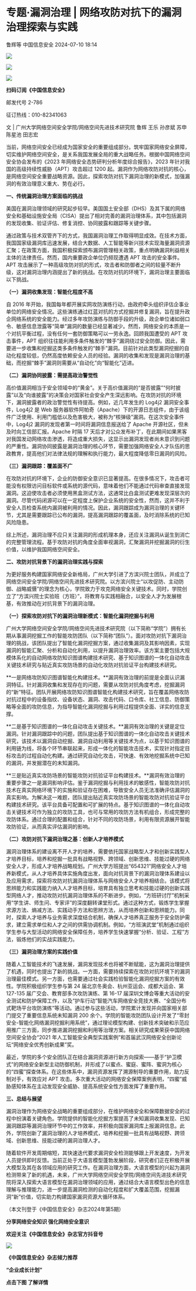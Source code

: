 #  专题·漏洞治理 | 网络攻防对抗下的漏洞治理探索与实践   
鲁辉等  中国信息安全   2024-07-10 18:14  
  
![](https://mmbiz.qpic.cn/sz_mmbiz_gif/1brjUjbpg5wbywtxNPSYDAvPWDOb3XicNgtOzelCVic0N5ugSzWREYqo4gAkxUosicq280ibTbA5sVxKnbu0mwRACg/640?wx_fmt=gif&from=appmsg "")  
  
![](https://mmbiz.qpic.cn/sz_mmbiz_png/1brjUjbpg5wbywtxNPSYDAvPWDOb3XicNCQiatibWP6vLOzIFuiaXAiaqczlgJCQ9iaDVDplibsI9BDwuYZgWEsv6BtXw/640?wx_fmt=png&from=appmsg "")  
  
![](https://mmbiz.qpic.cn/sz_mmbiz_gif/1brjUjbpg5wbywtxNPSYDAvPWDOb3XicNgtOzelCVic0N5ugSzWREYqo4gAkxUosicq280ibTbA5sVxKnbu0mwRACg/640?wx_fmt=gif&from=appmsg "")  
  
**扫码订阅《中国信息安全》**  
  
  
邮发代号 2-786  
  
征订热线：010-82341063  
  
  
  
文 | 广州大学网络空间安全学院/网络空间先进技术研究院 鲁辉 王乐 孙彦斌 苏申 陈星池 田志宏  
  
当前，网络空间安全已经成为国家安全的重要组成部分。筑牢国家网络安全屏障，切实维护网络空间安全，是关系我国发展全局的重大战略任务。根据中国网络空间安全协会发布的《2023 年网络安全态势研判分析年度综合报告》，2023 年针对我国的高级持续性威胁（APT）攻击超过 1200 起。漏洞作为网络攻防对抗的核心，是网络空间安全重要战略资源。因此，探索攻防对抗下漏洞治理的新模式，加强漏洞的有效治理意义重大、势在必行。  
  
  
**一、传统漏洞治理方案面临的挑战**  
  
美国在漏洞治理领域的研究起步较早。美国国土安全部（DHS）及其下属的网络安全和基础设施安全局（CISA）提出了相对完善的漏洞治理体系，其中包括漏洞的发现收集、验证评估、修复消控、协同披露和跟踪等关键步骤。  
  
通过政策与技术双管齐下的方式，我国漏洞治理工作取得明显成效。在技术方面，我国国家级漏洞库迅速发展，结合大数据、人工智能等新兴技术实现海量漏洞资源汇聚；在政策方面，我国积极探索颁布漏洞管理相关政策，重点明确漏洞利益相关主体的法律责任。然而，国内重要政企单位仍频现遭遇 APT 攻击的安全事件。APT 攻击展示了一种高级攻防对抗的形式，攻击者和防御者之间的较量不断升级，这对漏洞治理内涵提出了新的挑战。在攻防对抗的环境下，漏洞治理主要面临以下挑战。  
  
**（一）漏洞收集发现：智能化程度不高**  
  
自 2016 年开始，我国每年都开展实网攻防演练行动，由政府牵头组织评估企事业单位的网络安全情况。这些演练通过红蓝对抗的方式挖掘并修复漏洞，旨在提升政企网络系统的安全能力。经过多年攻防演练与防御手段的升级，政企单位诸如弱口令、敏感信息泄露等“简单”漏洞的数量已经显著减少。然而，网络安全的本质是一个对抗平衡过程，没有任何一套防御策略可以一劳永逸。回顾我国遭受的 APT 攻击事件，APT 组织往往能利用多条件触发的“棘手”漏洞绕过安全防御。因此，需要进一步收集和挖掘这类多条件触发的“棘手”漏洞。目前针对此类型漏洞挖掘的自动化程度较低，仍然高度依赖安全人员的经验。漏洞的收集和发现是漏洞治理的基础，而挖掘“棘手”漏洞则需要从“自动化”向“智能化”迈进。  
  
**（二）漏洞协同披露：需提高政治警觉性**  
  
高价值漏洞相当于安全领域中的“黄金”。关于高价值漏洞的“是否披露”“何时披露”以及“向谁披露”的决策会对国家社会安全产生深远影响。在攻防对抗的环境下，漏洞披露者的政治警觉性有待提高。例如，近几年发生的 Log4j2 漏洞安全事件，Log4j2 是 Web 服务器软件阿帕奇（Apache）下的开源日志组件，由于该组件广泛使用、利用门槛低以及危害极大，被称为“核弹级”漏洞。在这次安全事件中，Log4j2 漏洞的发现者第一时间将漏洞信息报送给了 Apache 开源社区，但未及时向工信部汇报。Apache 时隔 17 天后才对公众发布补丁，在此期间如果黑客对我国发动网络攻击渗透，将造成重大损失，这显示出漏洞发现者尚未意识到问题的严重性。漏洞协同披露是漏洞治理的核心环节，需要加强网络安全人才队伍的思政教育，提高他们对法律法规的理解和执行能力，最大程度降低零日漏洞的风险。  
  
**（三）漏洞跟踪：覆盖面不广**  
  
在攻防对抗的环境下，企业的防御安全意识已显著提高。在很多情况下，攻击者可能没有权限访问目标软件或系统的源代码，意味着他们不能通过代码审查直接发现漏洞。这迫使攻击者必须使用黑盒测试方法，这通常比白盒测试更难发现深层次的漏洞。尽管代码闭源可以在一定程度上保护企业系统的安全性，然而，这并不利于安全人员检查系统内漏洞被利用的情况。因此，漏洞跟踪成为漏洞治理的关键环节，尤其是需要跟踪已公布的漏洞，提高漏洞跟踪的覆盖面，及时消除系统的已知风险隐患。  
  
综上所述，漏洞治理不应只关注漏洞的形成机理本身，还应关注漏洞从诞生到消亡的完整管理流程。基于攻防对抗的角度全面审视漏洞，汇聚漏洞并挖掘漏洞的衍生价值，以维护我国网络空间安全。  
  
  
**二、攻防对抗背景下的漏洞治理实践与探索**  
  
为更好服务构建国家网络安全新格局，广州大学引进了方滨兴院士团队，并成立了网络空间安全学院/网络空间先进技术研究院。以方滨兴院士“以攻促防、主动防御、战略威慑”的理念为核心，学院致力于攻克网络安全关键技术。同时，学院创立了“方滨兴院士实验班（方班）”，将教育与实践相融合，以安全人才为发展根基，有效推动在对抗背景下的漏洞治理。  
  
**（一）探索攻防对抗下的漏洞治理新模式：智能化漏洞挖掘与利用**  
  
广州大学网络空间安全学院/网络空间先进技术研究院（以下简称“学院”）拥有长期从事漏洞挖掘工作的智能攻防团队（以下简称“团队”）。面对攻防对抗下漏洞治理的挑战，该团队提出了智能化漏洞挖掘方案，通过收集漏洞及其影响因素，实现漏洞的智能汇聚、分析和自动化利用，以提升漏洞治理效率。该方案主要包括大规模体系化的自动网络攻防知识图谱构建技术研究、基于知识图谱的一体化自动攻击关键技术研究与贴近真实攻防场景的自动化攻防对抗验证平台构建技术研究。  
  
**一是网络攻防知识图谱智能化构建技术。**漏洞有效治理的前提是全面认识漏洞特征。针对漏洞收集和发现存在的问题，需要从攻防对抗角度考虑，挖掘漏洞的“新”特征。团队开展网络攻防知识图谱智能化构建技术研究，旨在覆盖网络攻防对抗过程中的设备指纹、设备状态、漏洞、攻击代码、口令库、社工信息、防御策略等全面的攻防信息，为指导智能化漏洞挖掘与利用过程提供全面、详实的信息支撑。  
  
**二是基于知识图谱的一体化自动攻击关键技术。**漏洞有效治理的关键是定位漏洞。针对漏洞跟踪中的问题，团队提出基于知识图谱的一体化自动攻击关键技术研究，该技术以漏洞自动挖掘、漏洞自动利用等关键技术为点，以基于知识图谱的利用链为线，将各个环节串联起来，形成一体化的智能攻击技术，实现针对指定目标攻击的过程自动化构建。通过研究自动化攻击，可快速、有效地挖掘系统中已知的漏洞，并发掘潜在的未知漏洞。  
  
**三是贴近真实攻防场景的智能攻防对抗验证平台构建技术。**漏洞有效治理的重要步骤之一是漏洞影响评估。鉴于漏洞挖掘与利用技术的敏感性，智能攻防对抗技术在真实网络环境下的实施和验证存在困难，导致安全人员无法准确评估漏洞的真实影响。为解决这一难题，团队提出贴近真实攻防场景的智能攻防对抗验证平台构建技术研究。该平台具备可配置和可扩展的特点。基于知识图谱的一体化自动攻击关键技术可作为独立的攻防工具，也可与常用的攻防方法有机组合，形成完整的攻防体系。通过合理的配置和组合，针对不同的攻防场景，利用有限资源展开智能攻防验证，从而真实评估漏洞的影响。  
  
**（二）攻防对抗下漏洞治理之基：创新人才培养模式**  
  
漏洞治理体系的建设离不开人才的培养，需要依托国家战略型人才和创新实践型人才培养目标，培养和挖掘一批具有战略视野、跨领域、创新思维、技能过硬的网络安全人才，形成人才培养战略规划。广州大学方班提出“654321”网络安全人才培养新模式，从人才培养具体实施角度出发，面向对抗背景下的漏洞治理体系建设以及应用需求，探索将攻防对抗漏洞治理体系与网络安全人才培养相结合。该模式将思辨能力和实践能力纳入人才培养目标，培育具有独立思考和技能过硬的创新实践型网络人才，推动攻防对抗漏洞治理体系的不断进步。例如，“方班研讨厅”机制采用“学生讲、师生问、专家评”的深度翻转课堂形式。通过这种方式，锻炼学生掌握求源方法、熵减方法、实践动手方法和思辨方法，从而培养创新和思辨能力。同时，探索人才培养与业务需求深度结合机制，确保人才培养真正服务于安全防护需求，建立需求单位和人才之间的供需协调机制。例如，“方班演武堂”机制通过组织学生参与大型活动的网络安全保障任务，培养学生快速掌握“分析、验证、工程”方法，锻炼他们的实战实践能力。  
  
**（三）漏洞治理方案的实践价值**  
  
随着人工智能技术的飞速发展，漏洞发现技术也将被不断赋能，这为漏洞治理提供了机遇，同时也提出了新的挑战。一方面，需要持续探索在攻防对抗环境下的漏洞治理最佳模式。另一方面，也需要通过社会实践检验智能化漏洞挖掘方案的有效性。学院积极组织学生参与第 24 届北京冬奥会、杭州亚运会、成都大运会、第 127-135 届广交会、教育部多次攻防演练、第 16-17 届深圳文博会等重大活动的安全测试和防护保障工作，以及“护车行动”智能汽车网络安全竞技大赛、“全国分布式靶场平台攻防演练”等活动。通过参与这些活动，学院累计发现并向国家相关部门提交了重要信息系统未知漏洞 200 余个。学院的智能攻防团队设计开发了“零封安全-智能化网络漏洞挖掘利用系统”，通过理论模型构建、创新技术突破和示范应用推广三方面，同步推进漏洞挖掘和利用等治理方案。相关研究成果荣获中国网络空间安全协会“2021 年人工智能安全典型实践案例”和首届武汉网络安全创新论坛“网络安全优秀创新成果”奖。  
  
最近，学院的多个安全团队正在结合漏洞资源进行新方向探索——基于“护卫模式”的网络安全新型主动防御机制，并形成了以蜜点、蜜庭、蜜阵、蜜洞为核心的“四蜜”探查体系。在这些体系中，漏洞资源发挥了溯源制导的重要作用，助力反制对手，有效应对 APT 攻击。多次重大活动的网络安全保障案例表明，“四蜜”威胁感知体系在主动发现安全威胁、提高系统安全性方面发挥了重要作用。  
  
  
**三、总结与展望**  
  
漏洞治理作为网络安全战略的重要组成部分，在维护网络安全和保障数据安全的过程中扮演着关键角色。学院提供的智能化挖掘方案提高了未知漏洞收集发现、已知漏洞跟踪等漏洞治理环节中的工作效率，并积极向国家漏洞库上报漏洞信息。此外，学院创新了漏洞治理的人才培养模式，培养和挖掘一批具有战略视野、跨领域、创新思维、技能过硬的漏洞治理人才。  
  
随着软件开发周期缩短，其快速迭代要求漏洞安全检测能够跟上开发速度，为开发人员提供即时反馈。当前正处于大语言模型蓬勃发展阶段，研究者们正在积极开展大模型及其在各领域应用的研究工作。在漏洞治理方面，大语言模型的兴起为漏洞检测带来了新的机遇，未来，广州大学网络空间安全学院/网络空间先进技术研究院将深入探索大语言模型在漏洞治理领域的应用，通过结合大语言模型出色的信息理解与推理能力，进一步提高漏洞检测的自动化程度和扩大覆盖范围，挖掘漏洞“新”价值，切实助力构建国家漏洞资源大循环体系。  
  
（本文刊登于《中国信息安全》杂志2024年第5期）  
  
  
  
**分享网络安全知识 强化网络安全意识**  
  
**欢迎关注《中国信息安全》杂志官方抖音号**  
  
![](https://mmbiz.qpic.cn/sz_mmbiz_jpg/1brjUjbpg5wbywtxNPSYDAvPWDOb3XicNU4XSGe83Hkz4qESibgobpDwQZgSso5kFC5vrIW8L9Zcic4bckRvUcHqA/640?wx_fmt=jpeg&from=appmsg "")  
  
  
**《中国信息安全》杂志倾力推荐**  
  
**“企业成长计划”**  
  
  
**点击下图 了解详情**  
  
  
  
[](http://mp.weixin.qq.com/s?__biz=MzA5MzE5MDAzOA==&mid=2664162643&idx=1&sn=fcc4f3a6047a0c2f4e4cc0181243ee18&chksm=8b5ee7aabc296ebc7c8c9b145f16e6a5cf8316143db3edce69f2a312214d50a00f65d775198d&scene=21#wechat_redirect)  
  
  

